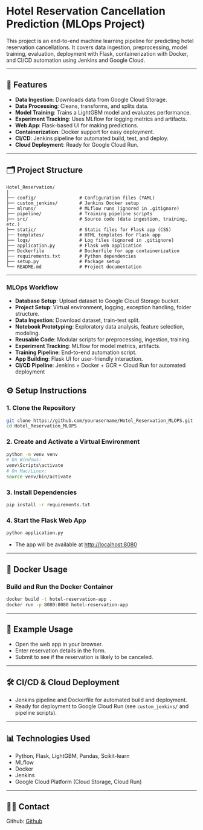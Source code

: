 # Hotel Reservation Cancellation Prediction (MLOps Project)

This project is an end-to-end machine learning pipeline for predicting hotel reservation cancellations. It covers data ingestion, preprocessing, model training, evaluation, deployment with Flask, containerization with Docker, and CI/CD automation using Jenkins and Google Cloud.

---

## 🚀 Features

- **Data Ingestion**: Downloads data from Google Cloud Storage.
- **Data Processing**: Cleans, transforms, and splits data.
- **Model Training**: Trains a LightGBM model and evaluates performance.
- **Experiment Tracking**: Uses MLflow for logging metrics and artifacts.
- **Web App**: Flask-based UI for making predictions.
- **Containerization**: Docker support for easy deployment.
- **CI/CD**: Jenkins pipeline for automated build, test, and deploy.
- **Cloud Deployment**: Ready for Google Cloud Run.

---

## 🗂️ Project Structure

```
Hotel_Reservation/
│
├── config/                # Configuration files (YAML)
├── custom_jenkins/        # Jenkins Docker setup
├── mlruns/                # MLflow runs (ignored in .gitignore)
├── pipeline/              # Training pipeline scripts
├── src/                   # Source code (data ingestion, training, etc.)
├── static/                # Static files for Flask app (CSS)
├── templates/             # HTML templates for Flask app
├── logs/                  # Log files (ignored in .gitignore)
├── application.py         # Flask web application
├── Dockerfile             # Dockerfile for app containerization
├── requirements.txt       # Python dependencies
├── setup.py               # Package setup
└── README.md              # Project documentation
```

---

### MLOps Workflow
- **Database Setup**: Upload dataset to Google Cloud Storage bucket.
- **Project Setup**: Virtual environment, logging, exception handling, folder structure.
- **Data Ingestion**: Download dataset, train-test split.
- **Notebook Prototyping**: Exploratory data analysis, feature selection, modeling.
- **Reusable Code**: Modular scripts for preprocessing, ingestion, training.
- **Experiment Tracking**: MLflow for model metrics, artifacts.
- **Training Pipeline**: End-to-end automation script.
- **App Building**: Flask UI for user-friendly interaction.
- **CI/CD Pipeline**: Jenkins + Docker + GCR + Cloud Run for automated deployment

## ⚙️ Setup Instructions

### 1. Clone the Repository

```bash
git clone https://github.com/yourusername/Hotel_Reservation_MLOPS.git
cd Hotel_Reservation_MLOPS
```

### 2. Create and Activate a Virtual Environment

```bash
python -m venv venv
# On Windows:
venv\Scripts\activate
# On Mac/Linux:
source venv/bin/activate
```

### 3. Install Dependencies

```bash
pip install -r requirements.txt
```


### 4. Start the Flask Web App

```bash
python application.py
```
- The app will be available at [http://localhost:8080](http://localhost:8080)

---

## 🐳 Docker Usage

### Build and Run the Docker Container

```bash
docker build -t hotel-reservation-app .
docker run -p 8080:8080 hotel-reservation-app
```

---

## 🧪 Example Usage

- Open the web app in your browser.
- Enter reservation details in the form.
- Submit to see if the reservation is likely to be canceled.

---

## 🛠️ CI/CD & Cloud Deployment

- Jenkins pipeline and Dockerfile for automated build and deployment.
- Ready for deployment to Google Cloud Run (see `custom_jenkins/` and pipeline scripts).

---

## 📊 Technologies Used

- Python, Flask, LightGBM, Pandas, Scikit-learn
- MLflow
- Docker
- Jenkins
- Google Cloud Platform (Cloud Storage, Cloud Run)

---



## 🙋‍♂️ Contact

Github: [Github](https://github.com/Jibin6713)

